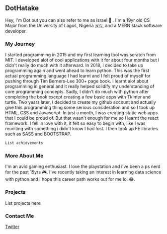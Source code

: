 ## DotHatake

Hey, I'm Dot but you can also refer to me as Israel 🧔 . 
I'm a 19yr old CS Major from the University of Lagos, Nigeria 🇳🇬, and a MERN stack software developer.

### My Journey
I started programming in 2015 and my first learning tool was scratch from MIT. 
I developed alot of cool applications with it for about four months but I didn't really do much with it afterward.
In 2018, I decided to take up programming again and went ahead to learn python.
This was the first actual programming language I had learnt and I felt proud of myself for pushing through Tim Berners-Lee 300+ page book.
I learnt alot about programming in general and it really helped solidify my understanding of core programming concepts.
Sadly, I didn't do much with python after completing the book except creating a few basic apps with Tkinter and turtle.
Two years later, I decided to create my github account and actually give this programming thing some serious consideration
and so I took up HTML, CSS and Javascript. In just a month, I was creating static web apps that I could be proud of. But that wasn't enough 
for me so I learnt the react framework. I fell in love with it, it felt so easy to begin with, like I was reuniting with something i didn't know
I had lost. I then took up FE libraries such as SASS and BOOTSTRAP. 

```markdown
List achievements

```
### More About Me
I'm an avid gaming enthusiast. I love the playstation and i've been a ps nerd for the past 15yrs 🎮.
I've recently taking an interest in learning data science with python and I hope this career path works out for me lol 😂.

### Projects

List projects here

### Contact Me

[Twitter](https://twitter.com/AdigunJolly)
